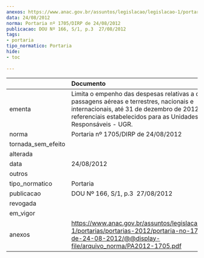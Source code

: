 ```yaml
---
anexos: https://www.anac.gov.br/assuntos/legislacao/legislacao-1/portarias/portarias-2012/portaria-no-1705-dirp-de-24-08-2012/@@display-file/arquivo_norma/PA2012-1705.pdf
data: 24/08/2012
norma: Portaria nº 1705/DIRP de 24/08/2012
publicacao: DOU Nº 166, S/1, p.3  27/08/2012
tags:
- portaria
tipo_normatico: Portaria
hide: 
- toc 
 
---
```


|                    | Documento                                                                                                                                                                                                               |
|:-------------------|:------------------------------------------------------------------------------------------------------------------------------------------------------------------------------------------------------------------------|
| ementa             | Limita o empenho das despesas relativas a diárias e passagens aéreas e terrestres, nacionais e internacionais, até 31 de dezembro de 2012, aos referenciais estabelecidos para as Unidades Gestoras Responsáveis - UGR. |
| norma              | Portaria nº 1705/DIRP de 24/08/2012                                                                                                                                                                                     |
| tornada_sem_efeito |                                                                                                                                                                                                                         |
| alterada           |                                                                                                                                                                                                                         |
| data               | 24/08/2012                                                                                                                                                                                                              |
| outros             |                                                                                                                                                                                                                         |
| tipo_normatico     | Portaria                                                                                                                                                                                                                |
| publicacao         | DOU Nº 166, S/1, p.3  27/08/2012                                                                                                                                                                                        |
| revogada           |                                                                                                                                                                                                                         |
| em_vigor           |                                                                                                                                                                                                                         |
| anexos             | https://www.anac.gov.br/assuntos/legislacao/legislacao-1/portarias/portarias-2012/portaria-no-1705-dirp-de-24-08-2012/@@display-file/arquivo_norma/PA2012-1705.pdf                                                      |